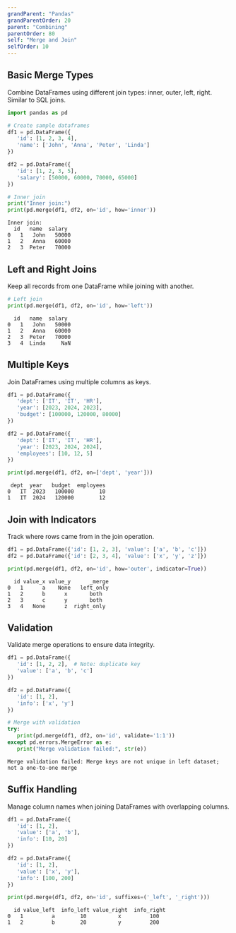 ```yaml
---
grandParent: "Pandas"
grandParentOrder: 20
parent: "Combining"
parentOrder: 80
self: "Merge and Join"
selfOrder: 10
---
```


## Basic Merge Types
Combine DataFrames using different join types: inner, outer, left, right. Similar to SQL joins.

```python
import pandas as pd

# Create sample dataframes
df1 = pd.DataFrame({
   'id': [1, 2, 3, 4],
   'name': ['John', 'Anna', 'Peter', 'Linda']
})

df2 = pd.DataFrame({
   'id': [1, 2, 3, 5],
   'salary': [50000, 60000, 70000, 65000]
})

# Inner join
print("Inner join:")
print(pd.merge(df1, df2, on='id', how='inner'))
```
```output
Inner join:
  id   name  salary
0   1   John   50000
1   2   Anna   60000
2   3  Peter   70000
```

## Left and Right Joins
Keep all records from one DataFrame while joining with another.

```python
# Left join
print(pd.merge(df1, df2, on='id', how='left'))
```
```output
  id   name  salary
0   1   John   50000
1   2   Anna   60000
2   3  Peter   70000
3   4  Linda     NaN
```

## Multiple Keys
Join DataFrames using multiple columns as keys.

```python
df1 = pd.DataFrame({
   'dept': ['IT', 'IT', 'HR'],
   'year': [2023, 2024, 2023],
   'budget': [100000, 120000, 80000]
})

df2 = pd.DataFrame({
   'dept': ['IT', 'IT', 'HR'],
   'year': [2023, 2024, 2024],
   'employees': [10, 12, 5]
})

print(pd.merge(df1, df2, on=['dept', 'year']))
```
```output
 dept  year   budget  employees
0   IT  2023   100000        10
1   IT  2024   120000        12
```

## Join with Indicators
Track where rows came from in the join operation.

```python
df1 = pd.DataFrame({'id': [1, 2, 3], 'value': ['a', 'b', 'c']})
df2 = pd.DataFrame({'id': [2, 3, 4], 'value': ['x', 'y', 'z']})

print(pd.merge(df1, df2, on='id', how='outer', indicator=True))
```
```output
  id value_x value_y      _merge
0   1      a    None   left_only
1   2      b      x       both
2   3      c      y       both
3   4   None      z  right_only
```

## Validation
Validate merge operations to ensure data integrity.

```python
df1 = pd.DataFrame({
   'id': [1, 2, 2],  # Note: duplicate key
   'value': ['a', 'b', 'c']
})

df2 = pd.DataFrame({
   'id': [1, 2],
   'info': ['x', 'y']
})

# Merge with validation
try:
   print(pd.merge(df1, df2, on='id', validate='1:1'))
except pd.errors.MergeError as e:
   print("Merge validation failed:", str(e))
```
```output
Merge validation failed: Merge keys are not unique in left dataset; not a one-to-one merge
```

## Suffix Handling
Manage column names when joining DataFrames with overlapping columns.

```python
df1 = pd.DataFrame({
   'id': [1, 2],
   'value': ['a', 'b'],
   'info': [10, 20]
})

df2 = pd.DataFrame({
   'id': [1, 2],
   'value': ['x', 'y'],
   'info': [100, 200]
})

print(pd.merge(df1, df2, on='id', suffixes=('_left', '_right')))
```
```output
  id value_left  info_left value_right  info_right
0   1         a        10          x         100
1   2         b        20          y         200
```